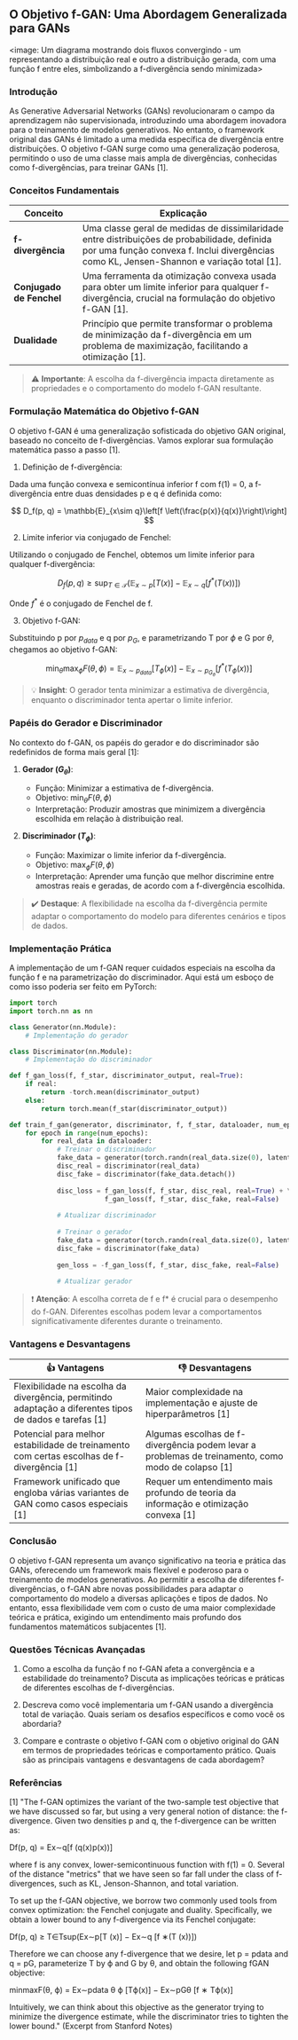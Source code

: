 ## O Objetivo f-GAN: Uma Abordagem Generalizada para GANs

<image: Um diagrama mostrando dois fluxos convergindo - um representando a distribuição real e outro a distribuição gerada, com uma função f entre eles, simbolizando a f-divergência sendo minimizada>

### Introdução

As Generative Adversarial Networks (GANs) revolucionaram o campo da aprendizagem não supervisionada, introduzindo uma abordagem inovadora para o treinamento de modelos generativos. No entanto, o framework original das GANs é limitado a uma medida específica de divergência entre distribuições. O objetivo f-GAN surge como uma generalização poderosa, permitindo o uso de uma classe mais ampla de divergências, conhecidas como f-divergências, para treinar GANs [1].

### Conceitos Fundamentais

| Conceito                 | Explicação                                                   |
| ------------------------ | ------------------------------------------------------------ |
| **f-divergência**        | Uma classe geral de medidas de dissimilaridade entre distribuições de probabilidade, definida por uma função convexa f. Inclui divergências como KL, Jensen-Shannon e variação total [1]. |
| **Conjugado de Fenchel** | Uma ferramenta da otimização convexa usada para obter um limite inferior para qualquer f-divergência, crucial na formulação do objetivo f-GAN [1]. |
| **Dualidade**            | Princípio que permite transformar o problema de minimização da f-divergência em um problema de maximização, facilitando a otimização [1]. |

> ⚠️ **Importante**: A escolha da f-divergência impacta diretamente as propriedades e o comportamento do modelo f-GAN resultante.

### Formulação Matemática do Objetivo f-GAN

O objetivo f-GAN é uma generalização sofisticada do objetivo GAN original, baseado no conceito de f-divergências. Vamos explorar sua formulação matemática passo a passo [1].

1) Definição de f-divergência:

Dada uma função convexa e semicontínua inferior f com f(1) = 0, a f-divergência entre duas densidades p e q é definida como:

$$
D_f(p, q) = \mathbb{E}_{x\sim q}\left[f \left(\frac{p(x)}{q(x)}\right)\right]
$$

2) Limite inferior via conjugado de Fenchel:

Utilizando o conjugado de Fenchel, obtemos um limite inferior para qualquer f-divergência:

$$
D_f(p, q) \geq \sup_{T \in \mathcal{T}} \left(\mathbb{E}_{x\sim p}[T(x)] - \mathbb{E}_{x\sim q}[f^*(T(x))]\right)
$$

Onde $f^*$ é o conjugado de Fenchel de f.

3) Objetivo f-GAN:

Substituindo p por $p_{data}$ e q por $p_G$, e parametrizando T por $\phi$ e G por $\theta$, chegamos ao objetivo f-GAN:

$$
\min_\theta \max_\phi F(\theta, \phi) = \mathbb{E}_{x\sim p_{data}}[T_\phi(x)] - \mathbb{E}_{x\sim p_{G_\theta}}[f^*(T_\phi(x))]
$$

> 💡 **Insight**: O gerador tenta minimizar a estimativa de divergência, enquanto o discriminador tenta apertar o limite inferior.

### Papéis do Gerador e Discriminador

No contexto do f-GAN, os papéis do gerador e do discriminador são redefinidos de forma mais geral [1]:

1. **Gerador ($G_\theta$)**:
   - Função: Minimizar a estimativa de f-divergência.
   - Objetivo: $\min_\theta F(\theta, \phi)$
   - Interpretação: Produzir amostras que minimizem a divergência escolhida em relação à distribuição real.

2. **Discriminador ($T_\phi$)**:
   - Função: Maximizar o limite inferior da f-divergência.
   - Objetivo: $\max_\phi F(\theta, \phi)$
   - Interpretação: Aprender uma função que melhor discrimine entre amostras reais e geradas, de acordo com a f-divergência escolhida.

> ✔️ **Destaque**: A flexibilidade na escolha da f-divergência permite adaptar o comportamento do modelo para diferentes cenários e tipos de dados.

### Implementação Prática

A implementação de um f-GAN requer cuidados especiais na escolha da função f e na parametrização do discriminador. Aqui está um esboço de como isso poderia ser feito em PyTorch:

```python
import torch
import torch.nn as nn

class Generator(nn.Module):
    # Implementação do gerador

class Discriminator(nn.Module):
    # Implementação do discriminador

def f_gan_loss(f, f_star, discriminator_output, real=True):
    if real:
        return -torch.mean(discriminator_output)
    else:
        return torch.mean(f_star(discriminator_output))

def train_f_gan(generator, discriminator, f, f_star, dataloader, num_epochs):
    for epoch in range(num_epochs):
        for real_data in dataloader:
            # Treinar o discriminador
            fake_data = generator(torch.randn(real_data.size(0), latent_dim))
            disc_real = discriminator(real_data)
            disc_fake = discriminator(fake_data.detach())
            
            disc_loss = f_gan_loss(f, f_star, disc_real, real=True) + \
                        f_gan_loss(f, f_star, disc_fake, real=False)
            
            # Atualizar discriminador
            
            # Treinar o gerador
            fake_data = generator(torch.randn(real_data.size(0), latent_dim))
            disc_fake = discriminator(fake_data)
            
            gen_loss = -f_gan_loss(f, f_star, disc_fake, real=False)
            
            # Atualizar gerador
```

> ❗ **Atenção**: A escolha correta de f e f* é crucial para o desempenho do f-GAN. Diferentes escolhas podem levar a comportamentos significativamente diferentes durante o treinamento.

### Vantagens e Desvantagens

| 👍 Vantagens                                                  | 👎 Desvantagens                                               |
| ------------------------------------------------------------ | ------------------------------------------------------------ |
| Flexibilidade na escolha da divergência, permitindo adaptação a diferentes tipos de dados e tarefas [1] | Maior complexidade na implementação e ajuste de hiperparâmetros [1] |
| Potencial para melhor estabilidade de treinamento com certas escolhas de f-divergência [1] | Algumas escolhas de f-divergência podem levar a problemas de treinamento, como modo de colapso [1] |
| Framework unificado que engloba várias variantes de GAN como casos especiais [1] | Requer um entendimento mais profundo de teoria da informação e otimização convexa [1] |

### Conclusão

O objetivo f-GAN representa um avanço significativo na teoria e prática das GANs, oferecendo um framework mais flexível e poderoso para o treinamento de modelos generativos. Ao permitir a escolha de diferentes f-divergências, o f-GAN abre novas possibilidades para adaptar o comportamento do modelo a diversas aplicações e tipos de dados. No entanto, essa flexibilidade vem com o custo de uma maior complexidade teórica e prática, exigindo um entendimento mais profundo dos fundamentos matemáticos subjacentes [1].

### Questões Técnicas Avançadas

1. Como a escolha da função f no f-GAN afeta a convergência e a estabilidade do treinamento? Discuta as implicações teóricas e práticas de diferentes escolhas de f-divergências.

2. Descreva como você implementaria um f-GAN usando a divergência total de variação. Quais seriam os desafios específicos e como você os abordaria?

3. Compare e contraste o objetivo f-GAN com o objetivo original do GAN em termos de propriedades teóricas e comportamento prático. Quais são as principais vantagens e desvantagens de cada abordagem?

### Referências

[1] "The f-GAN optimizes the variant of the two-sample test objective that we have discussed so far, but using a very general notion of distance: the f-divergence. Given two densities p and q, the f-divergence can be written as:

Df(p, q) =
Ex∼q[f (q(x)p(x))]

where f is any convex, lower-semicontinuous function with f(1) = 0. Several of the distance "metrics" that we have seen so far fall under the class of f-divergences, such as KL, Jenson-Shannon, and total variation.

To set up the f-GAN objective, we borrow two commonly used tools from convex optimization: the Fenchel conjugate and duality. Specifically, we obtain a lower bound to any f-divergence via its Fenchel conjugate:

Df(p, q) ≥ T∈Tsup(Ex∼p[T (x)] − Ex∼q [f ∗(T (x))])

Therefore we can choose any f-divergence that we desire, let p = pdata and q = pG, parameterize T by ϕ and G by θ, and obtain the following fGAN objective:

minmaxF(θ, ϕ) = Ex∼pdata θ ϕ [Tϕ(x)] − Ex∼pGθ [f ∗ Tϕ(x)]

Intuitively, we can think about this objective as the generator trying to minimize the divergence estimate, while the discriminator tries to tighten the lower bound." (Excerpt from Stanford Notes)